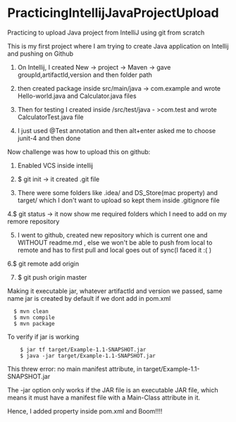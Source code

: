 # PracticingIntellijJavaProjectUpload
Practicing to upload Java project from IntelliJ using git from scratch

This is my first project where I am trying to create Java application on Intellij and pushing on Github

1. On Intellij, I created New -> project -> Maven ->  gave groupId,artifactId,version and then folder path

2. then created package inside src/main/java -> com.example and wrote Hello-world.java and Calculator.java files

3. Then for testing I created inside /src/test/java - >com.test and wrote CalculatorTest.java file

4. I just used @Test annotation and then alt+enter asked me to choose junit-4 and then done


Now challenge was how to upload this on github:

1. Enabled VCS inside intellij

2. $ git init -> it created .git file

3. There were some folders like .idea/ and DS_Store(mac property) and target/ which I don't want to upload so kept them inside .gitignore file

4.$ git status -> it now show me required folders which I need to add on my remore repository

5. I went to github, created new repository which is current one and WITHOUT readme.md , else we won't be able to push from local to remote and has to first pull and local goes out of sync(I faced it :( )

6.$ git remote add origin <repo-name>

7. $ git push origin master



Making it executable jar, whatever artifactId and version we passed, same name jar is created by default if we dont add <packaging> in pom.xml
  
      $ mvn clean 
      $ mvn compile
      $ mvn package
  
  To verify if jar is working
      
        $ jar tf target/Example-1.1-SNAPSHOT.jar
        $ java -jar target/Example-1.1-SNAPSHOT.jar
 
 This threw error: no main manifest attribute, in target/Example-1.1-SNAPSHOT.jar
 
 The -jar option only works if the JAR file is an executable JAR file, which means it must have a manifest file with a Main-Class attribute in it. 
 
 Hence, I added <build><configuration><mainClass> property inside pom.xml and Boom!!!!
